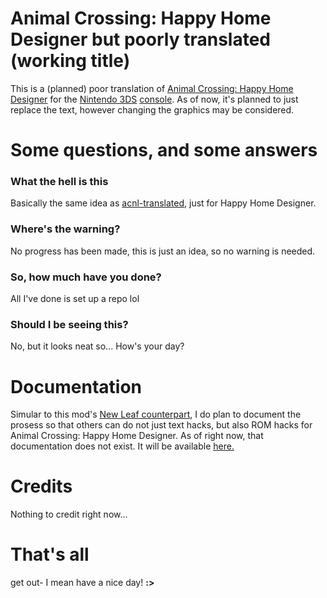 # Animal Crossing: Happy Home Designer but poorly translated (working title)
This is a (planned) poor translation of [Animal Crossing: Happy Home Designer](https://en.wikipedia.org/wiki/Animal_Crossing:_Happy_Home_Designer) for the [Nintendo 3DS](https://en.wikipedia.org/wiki/Nintendo_3DS) [console](https://en.wikipedia.org/wiki/Video_game_console). As of now, it's planned to just replace the text, however changing the graphics may be considered.

# Some questions, and some answers

### What the hell is this
Basically the same idea as [acnl-translated](https://github.com/vilijur/acnl-translated), just for Happy Home Designer.

### Where's the warning?
No progress has been made, this is just an idea, so no warning is needed.

### So, how much have you done?
All I've done is set up a repo lol

### Should I be seeing this?
No, but it looks neat so... How's your day?

# Documentation
Simular to this mod's [New Leaf counterpart](https://github.com/vilijur/acnl-translated), I do plan to document the prosess so that others can do not just text hacks, but also ROM hacks for Animal Crossing: Happy Home Designer. As of right now, that documentation does not exist. It will be available [here.](https://github.com/vilijur/achhd-translated/wiki)

# Credits
Nothing to credit right now...

# That's all
get out- I mean have a nice day! **:>**
